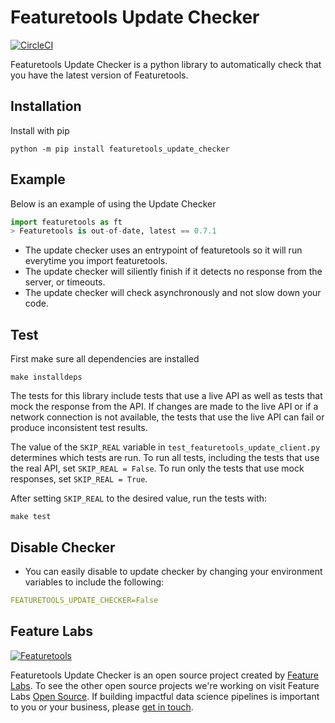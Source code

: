 # Featuretools Update Checker
[![CircleCI](https://circleci.com/gh/FeatureLabs/featuretools_update_client/tree/master.svg?style=svg&circle-token=8f6cfba4e8f07c5602f570cf894a216ab8fedaa2)](https://circleci.com/gh/FeatureLabs/featuretools_update_client/tree/master)

Featuretools Update Checker is a python library to automatically check that you have the latest version of Featuretools.
## Installation
Install with pip

	python -m pip install featuretools_update_checker
 
## Example
Below is an example of using the Update Checker
```python
import featuretools as ft 
> Featuretools is out-of-date, latest == 0.7.1
```
- The update checker uses an entrypoint of featuretools so it will run everytime you import featuretools.
- The update checker will siliently finish if it detects no response from the server, or timeouts.
- The update checker will check asynchronously and not slow down your code.


## Test
First make sure all dependencies are installed
  ```shell
  make installdeps
  ```

The tests for this library include tests that use a live API as well as tests that mock the response
from the API. If changes are made to the live API or if a network connection is not available,
the tests that use the live API can fail or produce inconsistent test results.

The value of the `SKIP_REAL` variable in `test_featuretools_update_client.py`
determines which tests are run. To run all tests, including the tests that use the real API, set
`SKIP_REAL = False`. To run only the tests that use mock responses, set `SKIP_REAL = True`.

After setting `SKIP_REAL` to the desired value, run the tests with:
  ```shell
  make test
  ```

## Disable Checker
- You can easily disable to update checker by changing your environment variables to include the following:
```yaml
FEATURETOOLS_UPDATE_CHECKER=False
```
## Feature Labs
<a href="https://www.featurelabs.com/">
    <img src="http://www.featurelabs.com/wp-content/uploads/2017/12/logo.png" alt="Featuretools" />
</a>

Featuretools Update Checker is an open source project created by [Feature Labs](https://www.featurelabs.com/). To see the other open source projects we're working on visit Feature Labs [Open Source](https://www.featurelabs.com/open). If building impactful data science pipelines is important to you or your business, please [get in touch](https://www.featurelabs.com/contact/).



